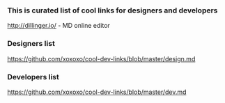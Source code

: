 ### This is curated list of cool links for designers and developers

http://dillinger.io/  - MD online editor

### Designers list
https://github.com/xoxoxo/cool-dev-links/blob/master/design.md

### Developers list
https://github.com/xoxoxo/cool-dev-links/blob/master/dev.md
